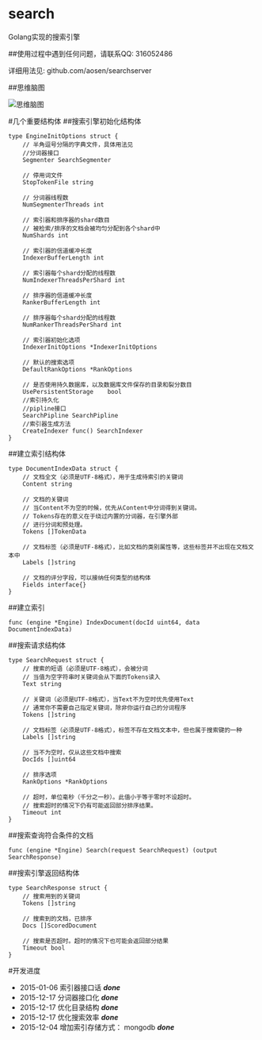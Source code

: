 # search
Golang实现的搜索引擎

##使用过程中遇到任何问题，请联系QQ: 316052486

详细用法见: github.com/aosen/searchserver

##思维脑图

![思维脑图](http://i4.tietuku.com/90be97573a6c3115.png "思维脑图")

#几个重要结构体
##搜索引擎初始化结构体
```Golang
type EngineInitOptions struct {
	// 半角逗号分隔的字典文件，具体用法见
    //分词器接口
	Segmenter SearchSegmenter

	// 停用词文件
	StopTokenFile string

	// 分词器线程数
	NumSegmenterThreads int

	// 索引器和排序器的shard数目
	// 被检索/排序的文档会被均匀分配到各个shard中
	NumShards int

	// 索引器的信道缓冲长度
	IndexerBufferLength int

	// 索引器每个shard分配的线程数
	NumIndexerThreadsPerShard int

	// 排序器的信道缓冲长度
	RankerBufferLength int

	// 排序器每个shard分配的线程数
	NumRankerThreadsPerShard int

	// 索引器初始化选项
	IndexerInitOptions *IndexerInitOptions

	// 默认的搜索选项
	DefaultRankOptions *RankOptions

	// 是否使用持久数据库，以及数据库文件保存的目录和裂分数目
	UsePersistentStorage    bool
    //索引持久化
    //pipline接口
    SearchPipline SearchPipline
	//索引器生成方法
	CreateIndexer func() SearchIndexer
}
```
##建立索引结构体
```Golang
type DocumentIndexData struct {
	// 文档全文（必须是UTF-8格式），用于生成待索引的关键词
	Content string

	// 文档的关键词
	// 当Content不为空的时候，优先从Content中分词得到关键词。
	// Tokens存在的意义在于绕过内置的分词器，在引擎外部
	// 进行分词和预处理。
	Tokens []TokenData

	// 文档标签（必须是UTF-8格式），比如文档的类别属性等，这些标签并不出现在文档文本中
	Labels []string

	// 文档的评分字段，可以接纳任何类型的结构体
	Fields interface{}
}
```
##建立索引
```Golang
func (engine *Engine) IndexDocument(docId uint64, data DocumentIndexData)
```
##搜索请求结构体
```Golang
type SearchRequest struct {
	// 搜索的短语（必须是UTF-8格式），会被分词
	// 当值为空字符串时关键词会从下面的Tokens读入
	Text string

	// 关键词（必须是UTF-8格式），当Text不为空时优先使用Text
	// 通常你不需要自己指定关键词，除非你运行自己的分词程序
	Tokens []string

	// 文档标签（必须是UTF-8格式），标签不存在文档文本中，但也属于搜索键的一种
	Labels []string

	// 当不为空时，仅从这些文档中搜索
	DocIds []uint64

	// 排序选项
	RankOptions *RankOptions

	// 超时，单位毫秒（千分之一秒）。此值小于等于零时不设超时。
	// 搜索超时的情况下仍有可能返回部分排序结果。
	Timeout int
}
```
##搜索查询符合条件的文档
```Golang
func (engine *Engine) Search(request SearchRequest) (output SearchResponse)
```
##搜索引擎返回结构体
```Golang
type SearchResponse struct {
	// 搜索用到的关键词
	Tokens []string

	// 搜索到的文档，已排序
	Docs []ScoredDocument

	// 搜索是否超时。超时的情况下也可能会返回部分结果
	Timeout bool
}
```

#开发进度
* 2015-01-06 索引器接口话  ***done***
* 2015-12-17 分词器接口化  ***done***
* 2015-12-17 优化目录结构  ***done***
* 2015-12-17 优化搜索效率  ***done***
* 2015-12-04 增加索引存储方式： mongodb ***done***

